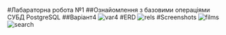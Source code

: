#Лабараторна робота №1
##Ознайомлення з базовими операціями СУБД PostgreSQL
##Варіант4
![var4](https://ibb.co/fasFAA)
#ERD
![rels](https://ibb.co/efYSOV)
#Screenshots
![films](https://ibb.co/nkNOVA)
![search](https://ibb.co/naGvcq)
